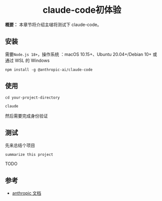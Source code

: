 <h1 align="center" id="claude-code初体验">claude-code初体验</h1>

**概要：** 本章节将介绍主啵将测试下 claude-code。

## 安装

需要`Node.js 18+`，操作系统 ：macOS 10.15+、Ubuntu 20.04+/Debian 10+ 或通过 WSL 的 Windows

```shell
npm install -g @anthropic-ai/claude-code

```

## 使用

```shell
cd your-project-directory
```

```shell
claude
```

然后需要完成身份验证

## 测试

先来总结个项目

```shell
summarize this project
```

TODO

## 参考

- [anthropic 文档](https://docs.anthropic.com/en/docs/claude-code/getting-started)
